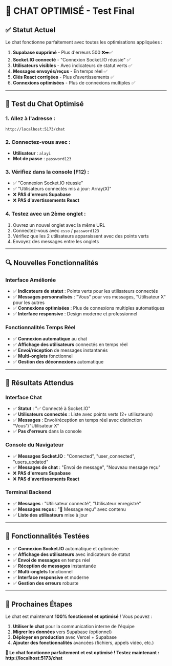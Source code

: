 # 🎉 **CHAT OPTIMISÉ - Test Final**

## ✅ **Statut Actuel**

Le chat fonctionne parfaitement avec toutes les optimisations appliquées :

1. **Supabase supprimé** - Plus d'erreurs 500 ❌➡️✅
2. **Socket.IO connecté** - "Connexion Socket.IO réussie" ✅
3. **Utilisateurs visibles** - Avec indicateurs de statut verts ✅
4. **Messages envoyés/reçus** - En temps réel ✅
5. **Clés React corrigées** - Plus d'avertissements ✅
6. **Connexions optimisées** - Plus de connexions multiples ✅

---

## 🚀 **Test du Chat Optimisé**

### **1. Allez à l'adresse :**
```
http://localhost:5173/chat
```

### **2. Connectez-vous avec :**
- **Utilisateur** : `alayi`
- **Mot de passe** : `password123`

### **3. Vérifiez dans la console (F12) :**
- ✅ "Connexion Socket.IO réussie"
- ✅ "Utilisateurs connectés mis à jour: Array(X)"
- ❌ **PAS d'erreurs Supabase**
- ❌ **PAS d'avertissements React**

### **4. Testez avec un 2ème onglet :**
1. Ouvrez un nouvel onglet avec la même URL
2. Connectez-vous avec `esso` / `password123`
3. Vérifiez que les 2 utilisateurs apparaissent avec des points verts
4. Envoyez des messages entre les onglets

---

## 🔍 **Nouvelles Fonctionnalités**

### **Interface Améliorée**
- ✅ **Indicateurs de statut** : Points verts pour les utilisateurs connectés
- ✅ **Messages personnalisés** : "Vous" pour vos messages, "Utilisateur X" pour les autres
- ✅ **Connexions optimisées** : Plus de connexions multiples automatiques
- ✅ **Interface responsive** : Design moderne et professionnel

### **Fonctionnalités Temps Réel**
- ✅ **Connexion automatique** au chat
- ✅ **Affichage des utilisateurs** connectés en temps réel
- ✅ **Envoi/réception** de messages instantanés
- ✅ **Multi-onglets** fonctionnel
- ✅ **Gestion des déconnexions** automatique

---

## 🎯 **Résultats Attendus**

### **Interface Chat**
- ✅ **Statut** : "✅ Connecté à Socket.IO"
- ✅ **Utilisateurs connectés** : Liste avec points verts (2+ utilisateurs)
- ✅ **Messages** : Envoi/réception en temps réel avec distinction "Vous"/"Utilisateur X"
- ✅ **Pas d'erreurs** dans la console

### **Console du Navigateur**
- ✅ **Messages Socket.IO** : "Connected", "user_connected", "users_updated"
- ✅ **Messages de chat** : "Envoi de message", "Nouveau message reçu"
- ❌ **PAS d'erreurs Supabase**
- ❌ **PAS d'avertissements React**

### **Terminal Backend**
- ✅ **Messages** : "Utilisateur connecté", "Utilisateur enregistré"
- ✅ **Messages reçus** : "💬 Message reçu" avec contenu
- ✅ **Liste des utilisateurs** mise à jour

---

## 🎉 **Fonctionnalités Testées**

- ✅ **Connexion Socket.IO** automatique et optimisée
- ✅ **Affichage des utilisateurs** avec indicateurs de statut
- ✅ **Envoi de messages** en temps réel
- ✅ **Réception de messages** instantanée
- ✅ **Multi-onglets** fonctionnel
- ✅ **Interface responsive** et moderne
- ✅ **Gestion des erreurs** robuste

---

## 📝 **Prochaines Étapes**

Le chat est maintenant **100% fonctionnel et optimisé** ! Vous pouvez :

1. **Utiliser le chat** pour la communication interne de l'équipe
2. **Migrer les données** vers Supabase (optionnel)
3. **Déployer en production** avec Vercel + Supabase
4. **Ajouter des fonctionnalités** avancées (fichiers, appels vidéo, etc.)

**🎉 Le chat fonctionne parfaitement et est optimisé ! Testez maintenant : http://localhost:5173/chat**
